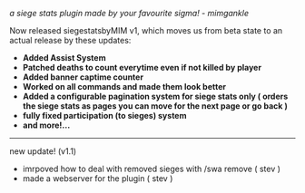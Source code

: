 *a siege stats plugin made by your favourite sigma! - mimgankle*

  Now released siegestatsbyMIM v1, which moves us from beta state to an actual release by these updates:
  - **Added Assist System**
  - **Patched deaths to count everytime even if not killed by player**
  - **Added banner captime counter**
  - **Worked on all commands and made them look better**
  - **Added a configurable pagination system for siege stats only ( orders the siege stats as pages you can move for the next page or go back )**
  - **fully fixed participation (to sieges) system**
  - **and more!...**
--------------------
new update!  (v1.1)
  - imrpoved how to deal with removed sieges with /swa remove ( stev ) 
  - made a webserver for the plugin ( stev ) 
